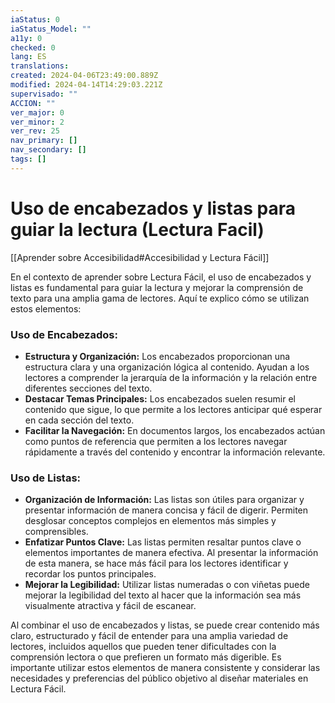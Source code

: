 ```yaml
---
iaStatus: 0
iaStatus_Model: ""
a11y: 0
checked: 0
lang: ES
translations: 
created: 2024-04-06T23:49:00.889Z
modified: 2024-04-14T14:29:03.221Z
supervisado: ""
ACCION: ""
ver_major: 0
ver_minor: 2
ver_rev: 25
nav_primary: []
nav_secondary: []
tags: []
---
```

# Uso de encabezados y listas para guiar la lectura (Lectura Facil)

[[Aprender sobre Accesibilidad#Accesibilidad y Lectura Fácil]]

En el contexto de aprender sobre Lectura Fácil, el uso de encabezados y listas es fundamental para guiar la lectura y mejorar la comprensión de texto para una amplia gama de lectores. Aquí te explico cómo se utilizan estos elementos:

### Uso de Encabezados:
- **Estructura y Organización:** Los encabezados proporcionan una estructura clara y una organización lógica al contenido. Ayudan a los lectores a comprender la jerarquía de la información y la relación entre diferentes secciones del texto.
- **Destacar Temas Principales:** Los encabezados suelen resumir el contenido que sigue, lo que permite a los lectores anticipar qué esperar en cada sección del texto.
- **Facilitar la Navegación:** En documentos largos, los encabezados actúan como puntos de referencia que permiten a los lectores navegar rápidamente a través del contenido y encontrar la información relevante.

### Uso de Listas:
- **Organización de Información:** Las listas son útiles para organizar y presentar información de manera concisa y fácil de digerir. Permiten desglosar conceptos complejos en elementos más simples y comprensibles.
- **Enfatizar Puntos Clave:** Las listas permiten resaltar puntos clave o elementos importantes de manera efectiva. Al presentar la información de esta manera, se hace más fácil para los lectores identificar y recordar los puntos principales.
- **Mejorar la Legibilidad:** Utilizar listas numeradas o con viñetas puede mejorar la legibilidad del texto al hacer que la información sea más visualmente atractiva y fácil de escanear.

Al combinar el uso de encabezados y listas, se puede crear contenido más claro, estructurado y fácil de entender para una amplia variedad de lectores, incluidos aquellos que pueden tener dificultades con la comprensión lectora o que prefieren un formato más digerible. Es importante utilizar estos elementos de manera consistente y considerar las necesidades y preferencias del público objetivo al diseñar materiales en Lectura Fácil.